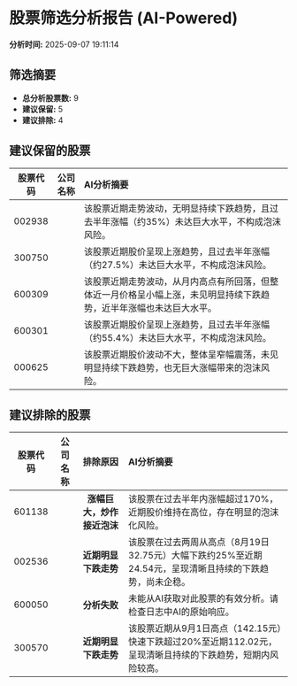 # 股票筛选分析报告 (AI-Powered)

**分析时间:** 2025-09-07 19:11:14

## 筛选摘要

- **总分析股票数:** 9
- **建议保留:** 5
- **建议排除:** 4

## 建议保留的股票

| 股票代码 | 公司名称 | AI分析摘要 |
|:---:|:---:|:---|
| 002938 |  | 该股票近期走势波动，无明显持续下跌趋势，且过去半年涨幅（约35%）未达巨大水平，不构成泡沫风险。 |
| 300750 |  | 该股票近期股价呈现上涨趋势，且过去半年涨幅（约27.5%）未达巨大水平，不构成泡沫风险。 |
| 600309 |  | 该股票近期走势波动，从月内高点有所回落，但整体近一月价格呈小幅上涨，未见明显持续下跌趋势，近半年涨幅也未达巨大水平。 |
| 600301 |  | 该股票近期股价呈现上涨趋势，且过去半年涨幅（约55.4%）未达巨大水平，不构成泡沫风险。 |
| 000625 |  | 该股票近期股价波动不大，整体呈窄幅震荡，未见明显持续下跌趋势，也无巨大涨幅带来的泡沫风险。 |

## 建议排除的股票

| 股票代码 | 公司名称 | 排除原因 | AI分析摘要 |
|:---:|:---:|:---:|:---|
| 601138 |  | **涨幅巨大，炒作接近泡沫** | 该股票在过去半年内涨幅超过170%，近期股价维持在高位，存在明显的泡沫化风险。 |
| 002536 |  | **近期明显下跌走势** | 该股票在过去两周从高点（8月19日32.75元）大幅下跌约25%至近期24.54元，呈现清晰且持续的下跌趋势，尚未企稳。 |
| 600050 |  | **分析失败** | 未能从AI获取对此股票的有效分析。请检查日志中AI的原始响应。 |
| 300570 |  | **近期明显下跌走势** | 该股票近期从9月1日高点（142.15元）快速下跌超过20%至近期112.02元，呈现清晰且持续的下跌趋势，短期内风险较高。 |
